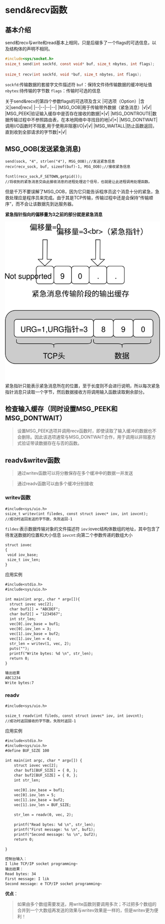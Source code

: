 # send&recv函数
## 基本介绍
send和recv与write和read基本上相同，只是后缀多了一个flags的可选信息，以及结构体的声明不相同。
```C
#include<sys/socket.h>
ssize_t send(int sockfd, const void* buf, size_t nbytes, int flags);

ssize_t recv(int sockfd, void *buf, size_t nbytes, int flags);
```
`sockfd`:传输数据的套接字文件描述符
`buf`：保持文件待传输数据的缓冲地址值
`nbytes`:待传输的字节数
`flags`：传输时可选的信息

关于send&recv的第四个参数flags的可选项及含义
|可选项（Option）|含义|send|recv|
|--|--|--|--|
|MSG_OOB|用于传输带外数据（紧急消息）|√|√|
|MSG_PEEK|验证输入缓存中是否存在接收的数据|×|√|
|MSG_DONTROUTE|数据传输过程中不参照路由表，在本地网络中寻找目的地|√|×|
|MSG_DONTWAIT|调用I/O函数时不阻塞,用于使用非阻塞I/O|√|√|
|MSG_WAITALL|防止函数返回，直到收到全部请求的字节数|×|√|

## MSG_OOB(发送紧急消息)
```
send(sock, "4", strlen("4"), MSG_OOB);//发送紧急信息
recv(recv_sock, buf, sizeof(buf)-1, MSG_OOB);//接收紧急信息

fcntl(recv_sock,F_SETOWN,getpid());
//将收到的紧急消息交由此接收消息的进程处理这个信号，也就是让此进程调用处理函数。

```
但是千万不要误解了MSG_OOB，因为它只能告诉程序员这个消息十分的紧急，急救处理应是程序员来完成。由于其是TCP传输，传输过程中还是会保持“传输顺序”，而不会让该数据先到达服务器。

**紧急指针指向的偏移量为3之前的部分就是紧急消息**

![](pic/oob.svg)
紧急指针只能表示紧急消息所在的位置，至于长度则不会进行说明，所以每次紧急指针消息只读取一个字节，然后数据接收方将调用输入函数读取剩余部分。

## 检查输入缓存（同时设置MSG_PEEK和MSG_DONTWAIT）
> 设置MSG_PEEK选项并调用recv函数时，即使读取了输入缓冲的数据也不会删除。因此该选项通常与MSG_DONTWAIT合作，用于调用以非阻塞方式验证带读数据存在与否的函数。
## readv&writev函数
> 通过writev函数可以将分散保存在多个缓冲中的数据一并发送

> 通过readv函数可以由多个缓冲分别接收

### writev函数

```
#include<sys/uio.h>
ssize_t writev(int filedes, const struct iovec* iov, int iovcnt);
//成功时返回发送的字节数，失败返回-1
```
`fildes`:表示数据传输对象的文件描述符
`iov`:iovec结构体数组的地址，其中包含了待发送数据的位置和大小信息
`iovcnt`:向第二个参数传递的数组大小
```
struct iovec
{
 void iov_base;
 size_t iov_len;
}
```
应用实例
```
#include<stdio.h>
#include<sys/uio.h>

int main(int argc, char * argv[]){
  struct iovec vec[2];
  char buf1[] = "ABCDEF";
  char buf2[] = "1234567";
  int str_len;
  vec[0].iov_base = buf1;
  vec[0].iov_len = 3;
  vec[1].iov_base = buf2;
  vec[1].iov_len = 4;
  str_len = writev(1, vec, 2);
  puts("");
  printf("Write bytes: %d \n", str_len);
  return 0;
}
```
```
输出结果
ABC1234
Write bytes:7
```

### readv
```
#include<sys/uio.h>

ssize_t readv(int fileds, const struct iovec* iov, int iovcnt);
//成功时返回接收的字节数，失败时返回-1
```
应用实例
```
#include<stdio.h>
#include<sys/uio.h>
#define BUF_SIZE 100

int main(int argc, char * argv[]) {
	struct iovec vec[2];
	char buf1[BUF_SIZE] = { 0, };
	char buf2[BUF_SIZE] = { 0, };
	int str_len;

	vec[0].iov_base = buf1;
	vec[0].iov_len = 5;
	vec[1].iov_base = buf2;
	vec[1].iov_len = BUF_SIZE;

	str_len = readv(0, vec, 2);

	printf("Read bytes: %d \n", str_len);
	printf("First message: %s \n", buf1);
	printf("Second message: %s \n", buf2);
	return 0;

}
```
```
控制台输入：
I like TCP/IP socket programming~
输出结果：
Read bytes: 34
First message: I lik
Second message: e TCP/IP socket programming~
```

**优点**：
>如果由多个数组需要发送，用write函数则要调用多次；不过把多个数组的合并到一个大数组再发送的效果与writev效果是一样的，但是writev更为便利！